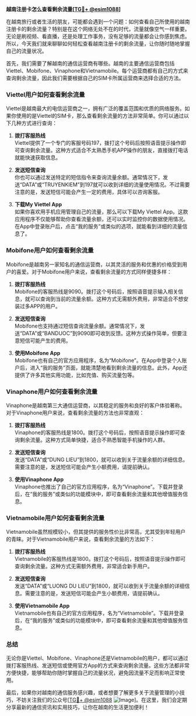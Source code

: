 **越南注册卡怎么查看剩余流量[[TG💪+ @esim1088](https://t.me/s/esim1088)]**

在越南旅行或者生活的朋友，可能都会遇到一个问题：如何查看自己所使用的越南注册卡的剩余流量？特别是在这个网络无处不在的时代，流量就像空气一样重要。无论是刷视频、看直播，还是处理工作事务，没有足够的流量都会让你感到焦虑。所以，今天我们就来聊聊如何轻松查看越南注册卡的剩余流量，让你随时随地掌握自己的流量状况。

首先，我们需要了解越南的通信运营商有哪些。越南的主要通信运营商包括Viettel、Mobifone、Vinaphone和Vietnamobile。每个运营商都有自己的方式来查询剩余流量，因此我们需要根据自己的SIM卡所属运营商来选择合适的方法。

### Viettel用户如何查看剩余流量

Viettel是越南最大的电信运营商之一，拥有广泛的覆盖范围和优质的网络服务。如果你使用的是Viettel的SIM卡，那么查看剩余流量的方法非常简单。你可以通过以下几种方式进行查询：

1. **拨打客服热线**  
   Viettel提供了一个专门的客服号码197，拨打这个号码后按照语音提示操作即可查询剩余流量。这种方式适合不太熟悉手机APP操作的朋友，直接拨打电话就能快速获取信息。

2. **发送短信查询**  
   你也可以通过发送特定的短信指令来查询流量余额。通常情况下，发送“DATA”或“TRUYENKIEM”到197就可以收到详细的流量使用情况。不过需要注意的是，发送短信可能会产生一定的费用，具体可以咨询客服。

3. **下载My Viettel App**  
   如果你喜欢用手机应用管理自己的流量，那么可以下载My Viettel App。这款应用程序不仅能够帮助你查看流量余额，还可以实时监控你的数据使用情况。在App中登录账户后，点击“我的服务”或类似的选项，就能看到详细的流量信息了。

### Mobifone用户如何查看剩余流量

Mobifone是越南另一家知名的通信运营商，以其灵活的服务和优惠的价格受到用户的喜爱。对于Mobifone用户来说，查看剩余流量的方式同样便捷多样：

1. **拨打客服热线**  
   Mobifone的客服热线是9090。拨打这个号码后，按照语音提示输入相关信息，就可以查询到当前的流量余额。这种方式无需额外费用，非常适合不想安装过多APP的用户。

2. **发送短信查询**  
   Mobifone也支持通过短信查询流量余额。通常情况下，发送“DATA”或“BANDUOC”到9090即可收到反馈。这种方式操作简单，但要注意短信可能产生的费用。

3. **使用Mobifone App**  
   Mobifone也有自己的官方应用程序，名为“Mobifone”。在App中登录个人账户后，进入“我的服务”页面，就能清楚地看到剩余流量的信息。此外，App还提供了许多其他实用功能，比如充值、购买流量包等。

### Vinaphone用户如何查看剩余流量

Vinaphone是越南第三大通信运营商，以其稳定的服务和良好的客户体验著称。对于Vinaphone用户来说，查看剩余流量的方法也非常直观：

1. **拨打客服热线**  
   Vinaphone的客服热线是1800。拨打这个号码后，按照语音提示操作即可查询剩余流量。这种方式简单快捷，适合不熟悉智能手机操作的人群。

2. **发送短信查询**  
   发送“DATA”或“DUNG LIEU”到1800，就可以收到关于流量余额的详细信息。需要注意的是，发送短信可能会产生小额费用，请提前确认。

3. **使用Vinaphone App**  
   Vinaphone也推出了自己的官方应用程序，名为“Vinaphone”。下载并登录后，在“我的服务”或类似的功能模块中，即可查看剩余流量和其他增值服务信息。

### Vietnamobile用户如何查看剩余流量

Vietnamobile虽然规模较小，但其提供的服务性价比非常高，尤其受到年轻用户的青睐。对于Vietnamobile用户来说，查看剩余流量的方法如下：

1. **拨打客服热线**  
   Vietnamobile的客服热线是1800。拨打这个号码后，按照语音提示操作即可查询剩余流量。这种方式无需额外费用，非常适合新手用户。

2. **发送短信查询**  
   发送“DATA”或“LUONG DU LIEU”到1800，就可以收到关于流量余额的详细信息。需要注意的是，发送短信可能会产生小额费用，请提前确认。

3. **使用Vietnamobile App**  
   Vietnamobile也有自己的官方应用程序，名为“Vietnamobile”。下载并登录后，在“我的服务”或类似的功能模块中，即可查看剩余流量和其他增值服务信息。

### 总结

无论你是Viettel、Mobifone、Vinaphone还是Vietnamobile的用户，都可以通过拨打客服热线、发送短信或使用官方App的方式来查询剩余流量。这些方法都非常方便快捷，能够帮助你随时掌握自己的流量状况，避免因流量不足而影响正常使用。

最后，如果你对越南的通信服务感兴趣，或者想要了解更多关于流量管理的小技巧，不妨关注我们的公众号[[TG💪+ @esim1088](https://t.me/s/esim1088) ![Image](https://i.postimg.cc/4NQfJmqS/Snipaste-2025-05-13-00-14-12.png)]。在这里，我们会定期分享最新的通信资讯和实用技巧，让你在越南的生活更加便利！